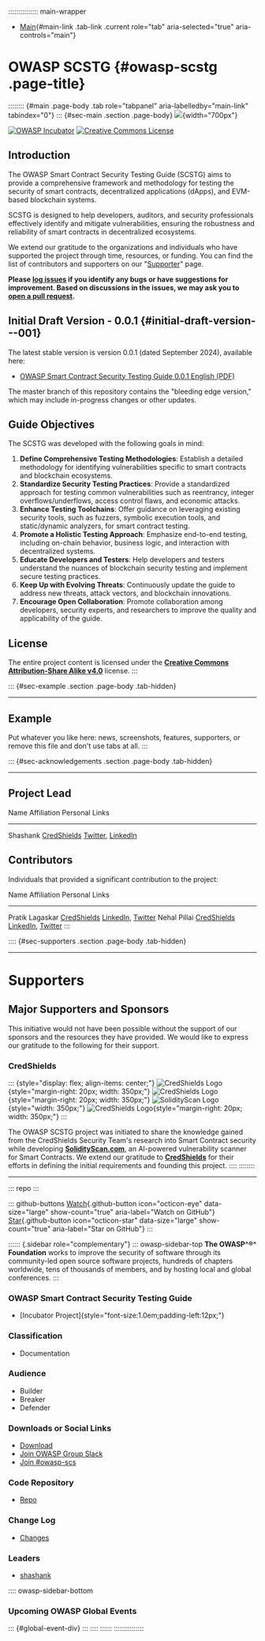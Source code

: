 ::::::::::::::: main-wrapper
- [Main](#div-main){#main-link .tab-link .current role="tab"
  aria-selected="true" aria-controls="main"}

# OWASP SCSTG {#owasp-scstg .page-title}

:::::::: {#main .page-body .tab role="tabpanel" aria-labelledby="main-link" tabindex="0"}
::: {#sec-main .section .page-body}
![](assets/images/scstg-banner.png){width="700px"}

[![OWASP
Incubator](https://img.shields.io/badge/owasp-incubator-blue.svg)](../owasp-scstg.html)
[![Creative Commons
License](https://img.shields.io/badge/License-CC%20BY--SA%204.0-orange.svg)](https://creativecommons.org/licenses/by-sa/4.0/ "CC BY-SA 4.0")

## Introduction

The OWASP Smart Contract Security Testing Guide (SCSTG) aims to provide
a comprehensive framework and methodology for testing the security of
smart contracts, decentralized applications (dApps), and EVM-based
blockchain systems.

SCSTG is designed to help developers, auditors, and security
professionals effectively identify and mitigate vulnerabilities,
ensuring the robustness and reliability of smart contracts in
decentralized ecosystems.

We extend our gratitude to the organizations and individuals who have
supported the project through time, resources, or funding. You can find
the list of contributors and supporters on our
"[Supporter](https://github.com/OWASP/owasp-scstg/blob/main/SUPPORTERS.md)"
page.

**Please [log issues](https://github.com/OWASP/owasp-scstg/issues) if
you identify any bugs or have suggestions for improvement. Based on
discussions in the issues, we may ask you to [open a pull
request](https://github.com/OWASP/owasp-scstg/pulls).**

## Initial Draft Version - 0.0.1 {#initial-draft-version---001}

The latest stable version is version 0.0.1 (dated September 2024),
available here:

- [OWASP Smart Contract Security Testing Guide 0.0.1 English
  (PDF)](https://github.com/OWASP/owasp-scstg/releases/download/v0.0.1/OWASP_Smart_Contract_Security_Testing_Guide_v0.0.1.pdf)

The master branch of this repository contains the "bleeding edge
version," which may include in-progress changes or other updates.

## Guide Objectives

The SCSTG was developed with the following goals in mind:

1.  **Define Comprehensive Testing Methodologies**: Establish a detailed
    methodology for identifying vulnerabilities specific to smart
    contracts and blockchain ecosystems.
2.  **Standardize Security Testing Practices**: Provide a standardized
    approach for testing common vulnerabilities such as reentrancy,
    integer overflows/underflows, access control flaws, and economic
    attacks.
3.  **Enhance Testing Toolchains**: Offer guidance on leveraging
    existing security tools, such as fuzzers, symbolic execution tools,
    and static/dynamic analyzers, for smart contract testing.
4.  **Promote a Holistic Testing Approach**: Emphasize end-to-end
    testing, including on-chain behavior, business logic, and
    interaction with decentralized systems.
5.  **Educate Developers and Testers**: Help developers and testers
    understand the nuances of blockchain security testing and implement
    secure testing practices.
6.  **Keep Up with Evolving Threats**: Continuously update the guide to
    address new threats, attack vectors, and blockchain innovations.
7.  **Encourage Open Collaboration**: Promote collaboration among
    developers, security experts, and researchers to improve the quality
    and applicability of the guide.

## License

The entire project content is licensed under the **[Creative Commons
Attribution-Share Alike v4.0](LICENSE.md)** license.
:::

::: {#sec-example .section .page-body .tab-hidden}

------------------------------------------------------------------------

## Example

Put whatever you like here: news, screenshots, features, supporters, or
remove this file and don't use tabs at all.
:::

::: {#sec-acknowledgements .section .page-body .tab-hidden}

------------------------------------------------------------------------

## Project Lead

  Name       Affiliation                               Personal Links
  ---------- ----------------------------------------- ----------------------------------------------------------------------------------------------
  Shashank   [CredShields](https://credshields.com/)   [Twitter](https://x.com/cyberboyIndia), [LinkedIn](https://www.linkedin.com/in/shashank-in/)

## Contributors

Individuals that provided a significant contribution to the project:

  Name              Affiliation                               Personal Links
  ----------------- ----------------------------------------- -------------------------------------------------------------------------------------------------
  Pratik Lagaskar   [CredShields](https://credshields.com/)   [LinkedIn](https://www.linkedin.com/in/pratik-lagaskar), [Twitter](https://x.com/warlordsam077)
  Nehal Pillai      [CredShields](https://credshields.com/)   [LinkedIn](https://linkedin.com/in/nehal_10_0), [Twitter](https://x.com/nehal_10_0)
:::

:::: {#sec-supporters .section .page-body .tab-hidden}

------------------------------------------------------------------------

# Supporters

## Major Supporters and Sponsors

This initiative would not have been possible without the support of our
sponsors and the resources they have provided. We would like to express
our gratitude to the following for their support.

### CredShields

::: {style="display: flex; align-items: center;"}
![CredShields
Logo](assets/images/credshields-logo.png#gh-light-mode-only){style="margin-right: 20px; width: 350px;"}
![CredShields
Logo](assets/images/Credshields_logo_w.png#gh-dark-mode-only){style="margin-right: 20px; width: 350px;"}
![SolidityScan
Logo](assets/images/solidityscan-black-logo.png#gh-light-mode-only){style="width: 350px;"}
![CredShields
Logo](assets/images/solidityscan-logo.png#gh-dark-mode-only){style="margin-right: 20px; width: 350px;"}
:::

The OWASP SCSTG project was initiated to share the knowledge gained from
the CredShields Security Team's research into Smart Contract security
while developing [**SolidityScan.com**](https://solidityscan.com/), an
AI-powered vulnerability scanner for Smart Contracts. We extend our
gratitude to [**CredShields**](https://credshields.com/) for their
efforts in defining the initial requirements and founding this project.
::::
::::::::

------------------------------------------------------------------------

::: repo
:::

::: github-buttons
[Watch](https://github.com/owasp/www-project-smart-contract-security-testing-guide/subscription){.github-button
icon="octicon-eye" data-size="large" show-count="true"
aria-label="Watch on GitHub"}
[Star](https://github.com/owasp/www-project-smart-contract-security-testing-guide){.github-button
icon="octicon-star" data-size="large" show-count="true"
aria-label="Star on GitHub"}
:::

:::::: {.sidebar role="complementary"}
::: owasp-sidebar-top
**The OWASP^®^ Foundation** works to improve the security of software
through its community-led open source software projects, hundreds of
chapters worldwide, tens of thousands of members, and by hosting local
and global conferences.
:::

### OWASP Smart Contract Security Testing Guide

- [Incubator Project]{style="font-size:1.0em;padding-left:12px;"}

### Classification

-  Documentation

### Audience

-  Builder
-  Breaker
-  Defender

### Downloads or Social Links

- [Download](https://github.com/OWASP/www-project-smart-contract-security-testing-guide/releases/tag/v0.0.1)
- [Join OWASP Group Slack](../slack/invite.html)
- [Join #owasp-scs](https://owasp.slack.com/archives/C07MNDE6TPZ)

### Code Repository

- [Repo](https://github.com/OWASP/www-project-smart-contract-security-testing-guide)

### Change Log

- [Changes](https://github.com/OWASP/www-project-smart-contract-security-testing-guide/releases/tag/v0.0.1)

### Leaders

- [shashank](../cdn-cgi/l/email-protection.html#097a61687a6168676249667e687a7927667b6e)

:::: owasp-sidebar-bottom
### Upcoming OWASP Global Events

::: {#global-event-div}
:::
::::
::::::
:::::::::::::::
